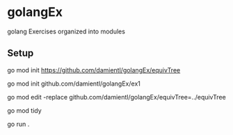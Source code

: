 # golangEx
golang Exercises organized into modules

## Setup

go mod init https://github.com/damientl/golangEx/equivTree

go mod init github.com/damientl/golangEx/ex1 

go mod edit -replace github.com/damientl/golangEx/equivTree=../equivTree 

go mod tidy

go run .